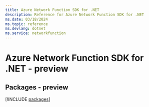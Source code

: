 ```yaml
---
title: Azure Network Function SDK for .NET
description: Reference for Azure Network Function SDK for .NET
ms.date: 03/18/2024
ms.topic: reference
ms.devlang: dotnet
ms.service: networkfunction
---
```

# Azure Network Function SDK for .NET - preview
## Packages - preview
[!INCLUDE [packages](network-function-index.md)]